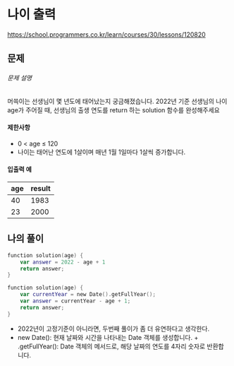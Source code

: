 # 나이 출력

https://school.programmers.co.kr/learn/courses/30/lessons/120820

## 문제

###### 문제 설명

머쓱이는 선생님이 몇 년도에 태어났는지 궁금해졌습니다. 2022년 기준 선생님의 나이 age가 주어질 때, 선생님의 출생 연도를 return 하는 solution 함수를 완성해주세요

#### 제한사항

- 0 < age ≤ 120
- 나이는 태어난 연도에 1살이며 매년 1월 1일마다 1살씩 증가합니다.

#### 입출력 예

| age | result |
| --- | ------ |
| 40  | 1983   |
| 23  | 2000   |

## 나의 풀이

```swift
function solution(age) {
    var answer = 2022 - age + 1
    return answer;
}
```

```swift
function solution(age) {
    var currentYear = new Date().getFullYear();
    var answer = currentYear - age + 1;
    return answer;
}
```

- 2022년이 고정기준이 아니라면, 두번째 풀이가 좀 더 유연하다고 생각한다.
- new Date(): 현재 날짜와 시간을 나타내는 Date 객체를 생성합니다. + .getFullYear(): Date 객체의 메서드로, 해당 날짜의 연도를 4자리 숫자로 반환합니다.
